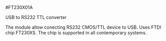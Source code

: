<!--- PrjInfo ---> <!--- Please remove this line after manually editing --->
<!--- 00a56be08b96043df9e37d6aff7b6990 --->
<!--- Created:20170111-16:38: ---> 
<!--- Author:Mlab: ---> 
<!--- AuthorEmail:mlab@mlab.cz: ---> 
<!--- Tags:imported: ---> 
<!--- Ust:None: ---> 
<!--- Name:FT230X01A: --->
#FT230X01A 
<!--- LongName --->
USB to RS232 TTL converter
<!--- ELongName ---> 

<!--- Lead --->
The module allow conecting RS232 CMOS/TTL device to USB. Uses FTDI chip FT230XS. The chip is supported in all contemporary systems.
<!--- ELead ---> 


​
​
<!--- Description --->
<!--- EDescription --->
<!--- Content --->
<!--- EContent --->
            